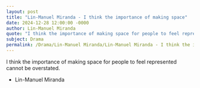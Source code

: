 ```yaml
---
layout: post
title: "Lin-Manuel Miranda - I think the importance of making space"
date: 2024-12-28 12:00:00 -0000
author: Lin-Manuel Miranda
quote: "I think the importance of making space for people to feel represented cannot be overstated."
subject: Drama
permalink: /Drama/Lin-Manuel Miranda/Lin-Manuel Miranda - I think the importance of making space
---
```


I think the importance of making space for people to feel represented cannot be overstated.

- Lin-Manuel Miranda
